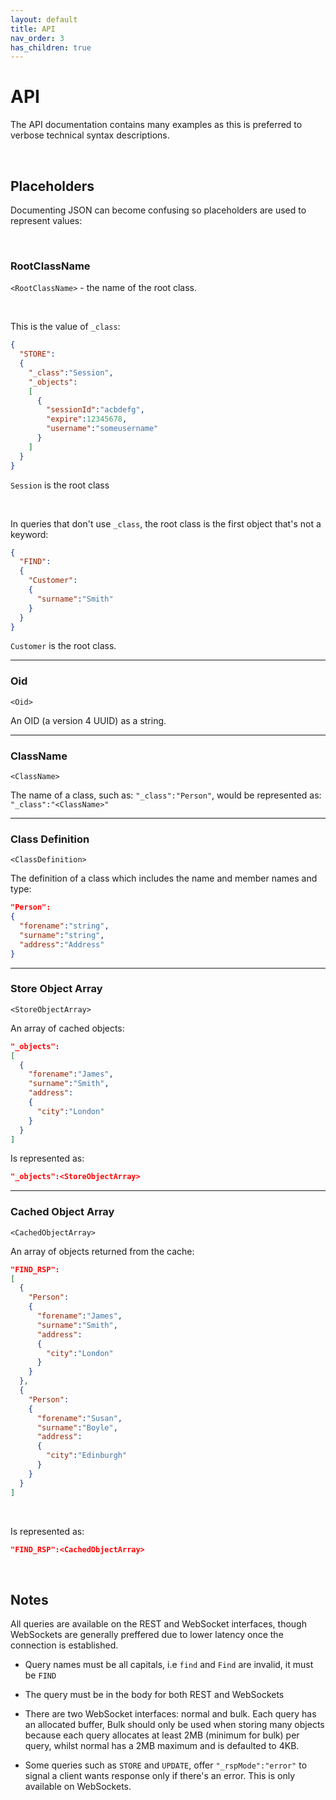 ```yaml
---
layout: default
title: API
nav_order: 3
has_children: true
---
```


# API
The API documentation contains many examples as this is preferred to verbose technical syntax descriptions.

<br/>

## Placeholders
Documenting JSON can become confusing so placeholders are used to represent values:

<br/>


### RootClassName

`<RootClassName>` - the name of the root class.

<br/>

This is the value of `_class`:

```json
{
  "STORE":
  {
    "_class":"Session",
    "_objects":
    [
      {
        "sessionId":"acbdefg",
        "expire":12345678,
        "username":"someusername"
      }
    ]
  }
}
``` 

`Session` is the root class 

<br/>

In queries that don't use `_class`, the root class is the first object that's not a keyword:

```json
{
  "FIND":
  {
    "Customer":
    {
      "surname":"Smith"
    }
  }
}
```

```Customer``` is the root class.



---

### Oid

```<Oid>```

An OID (a version 4 UUID) as a string.

---

### ClassName
```<ClassName>```

The name of a class, such as:  `"_class":"Person"`, would be represented as: `"_class":"<ClassName>"`

---

### Class Definition
```<ClassDefinition>```

The definition of a class which includes the name and member names and type:

```json
"Person":
{
  "forename":"string",
  "surname":"string",
  "address":"Address"
}
```

---

### Store Object Array
`<StoreObjectArray>`

An array of cached objects:

```json
"_objects":
[
  {
    "forename":"James",
    "surname":"Smith",
    "address":
    {
      "city":"London"
    }
  }
]
```

Is represented as:

```json
"_objects":<StoreObjectArray>
```

---

### Cached Object Array
`<CachedObjectArray>`

An array of objects returned from the cache:

```json
"FIND_RSP":
[
  {
    "Person":
    {
      "forename":"James",
      "surname":"Smith",
      "address":
      {
        "city":"London"
      }
    }
  },
  {
    "Person":
    {
      "forename":"Susan",
      "surname":"Boyle",
      "address":
      {
        "city":"Edinburgh"
      }
    }
  }
]
```

<br/>

Is represented as:

```json
"FIND_RSP":<CachedObjectArray>

```


<br/>

## Notes
All queries are available on the REST and WebSocket interfaces, though WebSockets are generally preffered due to lower latency once the connection is established.

- Query names must be all capitals, i.e `find` and `Find` are invalid, it must be `FIND`

- The query must be in the body for both REST and WebSockets

- There are two WebSocket interfaces: normal and bulk. Each query has an allocated buffer, Bulk should only be used when storing many objects because each query allocates at least 2MB (minimum for bulk) per query, whilst normal has a 2MB maximum and is defaulted to 4KB.

- Some queries such as `STORE` and `UPDATE`, offer `"_rspMode":"error"` to signal a client wants response only if there's an error. This is only available on WebSockets.